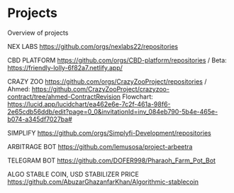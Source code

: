 # Projects
Overview of projects

NEX LABS
https://github.com/orgs/nexlabs22/repositories

CBD PLATFORM 
https://github.com/orgs/CBD-platform/repositories / Beta: https://friendly-lolly-6f82a7.netlify.app/

CRAZY ZOO
https://github.com/orgs/CrazyZooProject/repositories /
Ahmed: https://github.com/CrazyZooProject/crazyzoo-contract/tree/ahmed-ContractRevision
Flowchart: https://lucid.app/lucidchart/ea462e6e-7c2f-461a-98f6-2e65cdb56ddb/edit?page=0_0&invitationId=inv_084eb790-5b4e-465e-b074-a345df7027ba#

SIMPLIFY
https://github.com/orgs/Simplyfi-Development/repositories

ARBITRAGE BOT
https://github.com/lemusosa/project-arbeetra

TELEGRAM BOT
https://github.com/DOFER998/Pharaoh_Farm_Pot_Bot

ALGO STABLE COIN, USD STABILIZER PRICE
https://github.com/AbuzarGhazanfarKhan/Algorithmic-stablecoin


